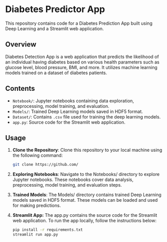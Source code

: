# Diabetes Predictor App

This repository contains code for a Diabetes Prediction App built using Deep Learning and a Streamlit web application.

## Overview
Diabetes Detection App is a web application that predicts the likelihood of an individual having diabetes based on various health parameters such as glucose level, blood pressure, BMI, and more. It utilizes machine learning models trained on a dataset of diabetes patients.

## Contents
- `Notebook/`: Jupyter notebooks containing data exploration, preprocessing, model training, and evaluation.
- `Models/`: Trained Deep Learning models saved in HDF5 format.
- `Dataset/`: Contains `.csv` file used for training the deep learning models.
- `app.py`: Source code for the Streamlit web application.

## Usage
1. **Clone the Repository**: Clone this repository to your local machine using the following command:

    ```bash
    git clone https://github.com/
    ```

2. **Exploring Notebooks**: Navigate to the Notebooks/ directory to explore Jupyter notebooks. These notebooks cover data analysis, preprocessing, model training, and evaluation steps.

3. **Trained Models**: The Models/ directory contains trained Deep Learning models saved in HDF5 format. These models can be loaded and used for making predictions.

4. **Streamlit App:** The app.py contains the source code for the Streamlit web application. To run the app locally, follow the instructions below:

    ```bash
    pip install -r requirements.txt
    streamlit run app.py
    ```
